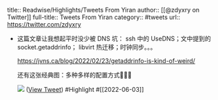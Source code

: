 title:: Readwise/Highlights/Tweets From Yiran
author:: [[@zdyxry on Twitter]]
full-title:: Tweets From Yiran
category:: #tweets
url:: https://twitter.com/zdyxry

- 这篇文章让我想起平时没少被 DNS 坑：
  ssh 中的 UseDNS；文中提到的 socket.getaddrinfo； libvirt 热迁移；时钟同步。。。
  
  https://jvns.ca/blog/2022/02/23/getaddrinfo-is-kind-of-weird/
  
  还有这张经典图：多种多样的配置方式🤯🤯🤯
  
  ![](https://pbs.twimg.com/media/FUC-3jgaIAALAKy.png) ([View Tweet](https://twitter.com/zdyxry/status/1531434485245693952)) #Highlight #[[2022-06-03]]